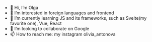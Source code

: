 - 👋 Hi, I’m Olga
- 👀 I’m interested in foreign languages and frontend 
- 🌱 I’m currently learning JS and its frameworks, such as Svelte(my favorite one), Vue, React
- 💞️ I’m looking to collaborate on Google
- 📫 How to reach me: my instagram olivia_antonova

<!---
Olga151515/Olga151515 is a ✨ special ✨ repository because its `README.md` (this file) appears on your GitHub profile.
You can click the Preview link to take a look at your changes.
--->
